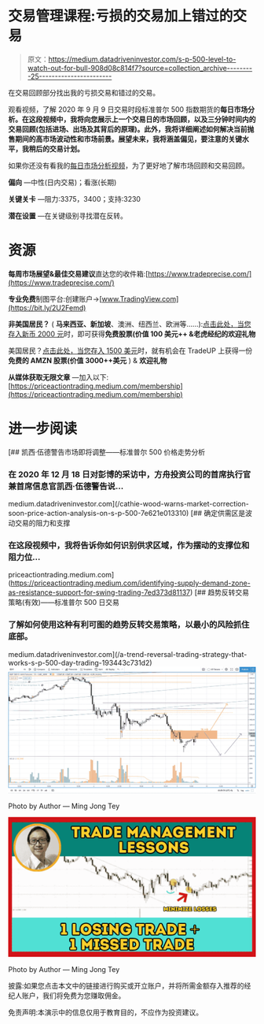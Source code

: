 # 交易管理课程:亏损的交易加上错过的交易

> 原文：<https://medium.datadriveninvestor.com/s-p-500-level-to-watch-out-for-bull-908d08c814f7?source=collection_archive---------25----------------------->

在交易回顾部分找出我的亏损交易和错过的交易。

观看视频，了解 2020 年 9 月 9 日交易时段标准普尔 500 指数期货的**每日市场分析。在这段视频中，我将向您展示上一个交易日的市场回顾，以及三分钟时间内的交易回顾(包括进场、出场及其背后的原理)。此外，我将详细阐述如何解决当前抛售期间的高市场波动性和市场前景。展望未来，我将涵盖偏见，要注意的关键水平，我稍后的交易计划。**

如果你还没有看我的[每日市场分析视频](https://youtu.be/WyPJtGseTmE)，为了更好地了解市场回顾和交易回顾。

**偏向** —中性(日内交易)；看涨(长期)

**关键关卡** —阻力:3375，3400；支持:3230

**潜在设置** —在关键级别寻找潜在反转。

# 资源

**每周市场展望&最佳交易建议**直达您的收件箱:[https://www.tradeprecise.com/](https://www.tradeprecise.com/)

**专业免费**制图平台:创建账户→[www.TradingView.com](https://bit.ly/2U2Femd)

**非美国居民？** ( **马来西亚、新加坡**、澳洲、纽西兰、欧洲等……):[点击此处，当您存入新币 2000 元](https://ji.hn/sgtiger)时，即可获得**免费股票(价值 100 美元++ &老虎经纪的欢迎礼物**

美国居民？[点击此处，当您存入 1500 美元](https://ji.hn/ustradeup)时，就有机会在 TradeUP 上获得一份**免费的 AMZN 股票(价值 3000++美元** ) & **欢迎礼物**

**从媒体获取无限文章** —加入以下:[https://priceactiontrading.medium.com/membership](https://priceactiontrading.medium.com/membership)

# 进一步阅读

[](/cathie-wood-warns-market-correction-soon-price-action-analysis-on-s-p-500-7e621e013310) [## 凯西·伍德警告市场即将调整——标准普尔 500 价格走势分析

### 在 2020 年 12 月 18 日对彭博的采访中，方舟投资公司的首席执行官兼首席信息官凯西·伍德警告说…

medium.datadriveninvestor.com](/cathie-wood-warns-market-correction-soon-price-action-analysis-on-s-p-500-7e621e013310) [](https://priceactiontrading.medium.com/identifying-supply-demand-zone-as-resistance-support-for-swing-trading-7ed373d81137) [## 确定供需区是波动交易的阻力和支撑

### 在这段视频中，我将告诉你如何识别供求区域，作为摆动的支撑位和阻力位…

priceactiontrading.medium.com](https://priceactiontrading.medium.com/identifying-supply-demand-zone-as-resistance-support-for-swing-trading-7ed373d81137) [](/a-trend-reversal-trading-strategy-that-works-s-p-500-day-trading-193443c731d2) [## 趋势反转交易策略(有效)——标准普尔 500 日交易

### 了解如何使用这种有利可图的趋势反转交易策略，以最小的风险抓住底部。

medium.datadriveninvestor.com](/a-trend-reversal-trading-strategy-that-works-s-p-500-day-trading-193443c731d2) ![](img/fc864cb751ae5899834760aef78e851e.png)

Photo by Author — Ming Jong Tey

![](img/dc8b4357a56ec7253189d975b35c17f9.png)

Photo by Author — Ming Jong Tey

披露:如果您点击本文中的链接进行购买或开立账户，并将所需金额存入推荐的经纪人账户，我们将免费为您赚取佣金。

免责声明:本演示中的信息仅用于教育目的，不应作为投资建议。